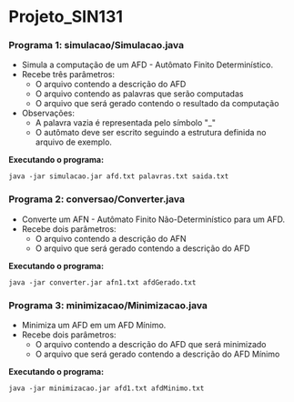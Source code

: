 # Projeto_SIN131

### Programa 1: simulacao/Simulacao.java
- Simula a computação de um AFD - Autômato Finito Determinístico.
- Recebe três parâmetros:
	- O arquivo contendo a descrição do AFD
	- O arquivo contendo as palavras que serão computadas
	- O arquivo que será gerado contendo o resultado da computação
- Observações:
	- A palavra vazia é representada pelo símbolo "_"
	- O autômato deve ser escrito seguindo a estrutura definida no 		arquivo de exemplo.

**Executando o programa:**
```
java -jar simulacao.jar afd.txt palavras.txt saida.txt
```

### Programa 2: conversao/Converter.java
- Converte um AFN - Autômato Finito Não-Determinístico para um AFD.
- Recebe dois parâmetros:
	- O arquivo contendo a descrição do AFN
	- O arquivo que será gerado contendo a descrição do AFD

**Executando o programa:**
```
java -jar converter.jar afn1.txt afdGerado.txt
```

### Programa 3: minimizacao/Minimizacao.java
- Minimiza um AFD em um AFD Mínimo.
- Recebe dois parâmetros:
	- O arquivo contendo a descrição do AFD que será minimizado
	- O arquivo que será gerado contendo a descrição do AFD Mínimo

**Executando o programa:**
```
java -jar minimizacao.jar afd1.txt afdMinimo.txt
```

